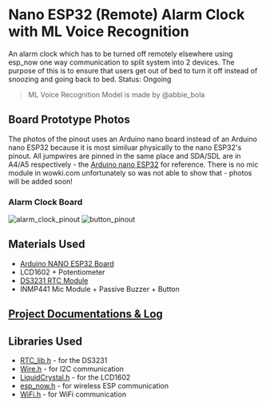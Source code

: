 # Nano ESP32 (Remote) Alarm Clock with ML Voice Recognition
An alarm clock which has to be turned off remotely elsewhere using esp_now one way communication to split system into 2 devices. The purpose of this is to ensure that users get out of bed to turn it off instead of snoozing and going back to bed. 
Status: Ongoing 
> ML Voice Recognition Model is made by @abbie_bola

## Board Prototype Photos
The photos of the pinout uses an Arduino nano board instead of an Arduino nano ESP32 because it is most similuar physically to the nano ESP32's pinout. All jumpwires are pinned in the same place and SDA/SDL are in A4/A5 respectively - the [Arduino nano ESP32](https://docs.arduino.cc/resources/pinouts/ABX00083-full-pinout.pdf) for reference. There is no mic module in wowki.com unfortunately so was not able to show that - photos will be added soon! 

### Alarm Clock Board
![alarm_clock_pinout](https://github.com/user-attachments/assets/84e0cc8f-e5a3-41ba-81e9-2eeefc2f4cef)
![button_pinout](https://github.com/user-attachments/assets/b55ec6d9-76c8-48b1-8c9a-9a881498567f)

## Materials Used
- [Arduino NANO ESP32 Board](https://docs.arduino.cc/hardware/nano-esp32/)
- LCD1602 + Potentiometer
- [DS3231 RTC Module](https://www.amazon.co.uk/AZDelivery-RTC-Battery-included-Raspberry/dp/B01M2B7HQB/ref=sxin_15_pa_sp_search_thematic_sspa?cv_ct_cx=ds3231%2Breal%2Btime%2Bclock%2Bmodule&sbo=RZvfv%2F%2FHxDF%2BO5021pAnSA%3D%3D&sr=1-2-ad3222ed-9545-4dc8-8dd8-6b2cb5278509-spons&sp_csd=d2lkZ2V0TmFtZT1zcF9zZWFyY2hfdGhlbWF0aWM)
- INMP441 Mic Module + Passive Buzzer + Button

## [Project Documentations & Log](https://docs.google.com/document/d/1WiQw86Ue8yddEHVPHRZVkMrpHQOxgGgfX3WtC2Yl9dU/edit?usp=sharing)

## Libraries Used
  - [RTC_lib.h](https://github.com/adafruit/RTClib) - for the DS3231
  - [Wire.h](https://github.com/arduino/ArduinoCore-avr/blob/master/libraries/Wire/src/Wire.cpp) - for I2C communication 
  - [LiquidCrystal.h](https://github.com/arduino-libraries/LiquidCrystal) - for the LCD1602
  - [esp_now.h](https://github.com/espressif/esp-idf/blob/master/components/esp_wifi/include/esp_now.h) - for wireless ESP communication
  - [WiFi.h](https://github.com/espressif/arduino-esp32/blob/master/libraries/WiFi/src/WiFi.cpp) - for WiFi communication

